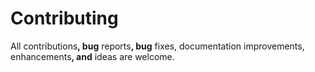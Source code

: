 # Contributing

All contributions<b>, bug</b> reports<b>, bug</b> fixes, documentation improvements, enhancements<b>, and</b> ideas are welcome.
